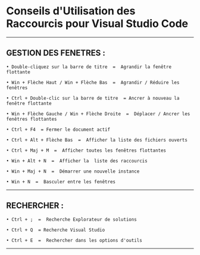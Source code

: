 # **Conseils d'Utilisation des Raccourcis pour Visual Studio Code**
---

## **GESTION DES FENETRES :**


    • Double-cliquez sur la barre de titre  =  Agrandir la fenêtre flottante

    • Win + Flèche Haut / Win + Flèche Bas  =  Agrandir / Réduire les fenêtres

    • Ctrl + Double-clic sur la barre de titre  = Ancrer à nouveau la fenêtre flottante 

    • Win + Flèche Gauche / Win + Flèche Droite  =  Déplacer / Ancrer les fenêtres flottantes

    • Ctrl + F4  = Fermer le document actif

    • Ctrl + Alt + Flèche Bas  =  Afficher la liste des fichiers ouverts

    • Ctrl + Maj + M  =  Afficher toutes les fenêtres flottantes

    • Win + Alt + N  =  Afficher la  liste des raccourcis

    • Win + Maj + N  =  Démarrer une nouvelle instance

    • Win + N  =  Basculer entre les fenêtres
---

## **RECHERCHER :**


    • Ctrl + ;  =  Recherche Explorateur de solutions

    • Ctrl + Q  = Recherche Visual Studio

    • Ctrl + E  =  Rechercher dans les options d'outils
---